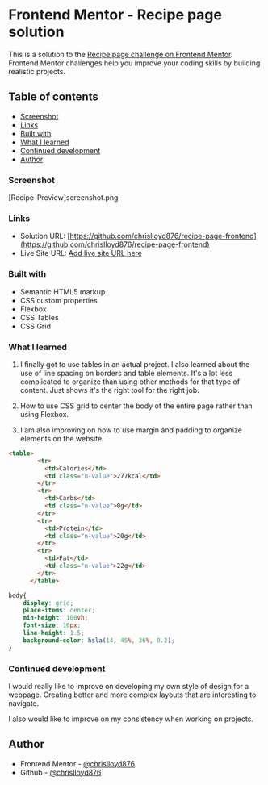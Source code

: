 # Frontend Mentor - Recipe page solution

This is a solution to the [Recipe page challenge on Frontend Mentor](https://www.frontendmentor.io/challenges/recipe-page-KiTsR8QQKm). Frontend Mentor challenges help you improve your coding skills by building realistic projects. 

## Table of contents

  - [Screenshot](#screenshot)
  - [Links](#links)
  - [Built with](#built-with)
  - [What I learned](#what-i-learned)
  - [Continued development](#continued-development)
- [Author](#author)

### Screenshot

[Recipe-Preview]screenshot.png

### Links

- Solution URL: [https://github.com/chrislloyd876/recipe-page-frontend](https://github.com/chrislloyd876/recipe-page-frontend)
- Live Site URL: [Add live site URL here](https://your-live-site-url.com)

### Built with

- Semantic HTML5 markup
- CSS custom properties
- Flexbox
- CSS Tables
- CSS Grid

### What I learned

1. I finally got to use tables in an actual project. I also learned about the use of line spacing on borders and table elements. It's a lot less complicated to organize than using other methods for that type of content. Just shows it's the right tool for the right job.

2. How to use CSS grid to center the body of the entire page rather than using Flexbox. 

3. I am also improving on how to use margin and padding to organize elements on the website.

```html
<table>
        <tr>
          <td>Calories</td>
          <td class="n-value">277kcal</td>
        </tr>
        <tr>
          <td>Carbs</td>
          <td class="n-value">0g</td>
        </tr>
        <tr>
          <td>Protein</td>
          <td class="n-value">20g</td>
        </tr>
        <tr>
          <td>Fat</td>
          <td class="n-value">22g</td>
        </tr>
      </table>
```
```css use of css grid
body{
    display: grid;
    place-items: center;
    min-height: 100vh;
    font-size: 16px;
    line-height: 1.5;
    background-color: hsla(14, 45%, 36%, 0.2);
}
```

### Continued development

I would really like to improve on developing my own style of design for a webpage. Creating better and more complex layouts that are interesting to navigate.

I also would like to improve on my consistency when working on projects.

## Author

- Frontend Mentor - [@chrislloyd876](https://www.frontendmentor.io/profile/chrislloyd876)
- Github - [@chrislloyd876](https://github.com/chrislloyd876)


